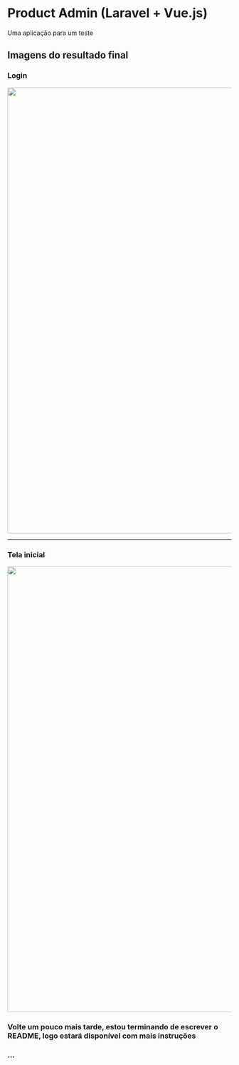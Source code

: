 # Product Admin (Laravel + Vue.js)
Uma aplicação para um teste

## Imagens do resultado final

### Login
<img src="https://i.imgur.com/l7X43LM.png" width=1000 />

-------

### Tela inicial
<img src="https://i.imgur.com/KiqBpO9.png" width=1000 />


### Volte um pouco mais tarde, estou terminando de escrever o README, logo estará disponível com mais instruções
### ...
